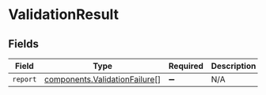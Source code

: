 # ValidationResult


## Fields

| Field                                                                          | Type                                                                           | Required                                                                       | Description                                                                    |
| ------------------------------------------------------------------------------ | ------------------------------------------------------------------------------ | ------------------------------------------------------------------------------ | ------------------------------------------------------------------------------ |
| `report`                                                                       | [components.ValidationFailure](../../models/components/validationfailure.md)[] | :heavy_minus_sign:                                                             | N/A                                                                            |